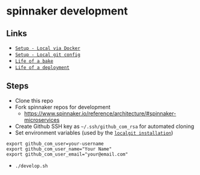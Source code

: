 # spinnaker development

## Links

- [`Setup - Local via Docker`](https://www.spinnaker.io/setup/install/halyard/#docker)
- [`Setup - Local git config`](https://www.spinnaker.io/setup/install/environment/#local-git)
- [`Life of a bake`](https://www.spinnaker.io/reference/architecture/loab/)
- [`Life of a deployment`](https://www.spinnaker.io/reference/architecture/load/)

## Steps

- Clone this repo
- Fork spinnaker repos for development
  - https://www.spinnaker.io/reference/architecture/#spinnaker-microservices
- Create Github SSH key as `~/.ssh/github_com_rsa` for automated cloning
- Set environment variables (used by the [`localgit installation`](https://www.spinnaker.io/setup/install/environment/#local-git))
```shell
export github_com_user=your-username
export github_com_user_name="Your Name"
export github_com_user_email="your@email.com"
```
- `./develop.sh`
